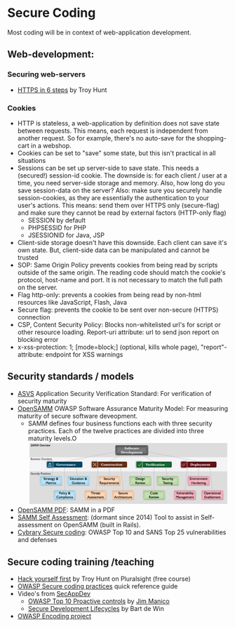 # Secure Coding

Most coding will be in context of web-application development.


## Web-development:

### Securing web-servers
* [HTTPS in 6 steps](https://www.troyhunt.com/the-6-step-happy-path-to-https/) by Troy Hunt

### Cookies
* HTTP is stateless, a web-application by definition does not save state between requests. This means, each request is
independent from another request. So for example, there's no auto-save for the shopping-cart in a webshop.
* Cookies can be set to "save" some state, but this isn't practical in all situations
* Sessions can be set up server-side to save state. This needs a (secured!) session-id cookie. The downside is: for each 
  client / user at a time, you need server-side storage and memory. Also, how long do you save session-data on the server? 
  Also: make sure you securely handle session-cookies, as they are essentially the authentication to your user's actions.
  This means: send them over HTTPS only (secure-flag) and make sure they cannot be read by external factors (HTTP-only flag)
  * SESSION by default
  * PHPSESSID for PHP
  * JSESSIONID for Java, JSP
* Client-side storage doesn't have this downside. Each client can save it's own state. But, client-side data can be manipulated 
  and cannot be trusted
* SOP: Same Origin Policy prevents cookies from being read by scripts outside of the same origin. The reading code should match
  the cookie's protocol, host-name and port. It is not necessary to match the full path on the server.
* Flag http-only: prevents a cookies from being read by non-html resources like JavaScript, Flash, Java
* Secure flag: prevents the cookie to be sent over non-secure (HTTPS) connection
* CSP, Content Security Policy: Blocks non-whitelisted url's for script or other resource loading. Report-uri attribute: url to send json report on blocking error
* x-xss-protection: 1; [mode=block;] (optional, kills whole page), "report"-attribute: endpoint for XSS warnings

## Security standards / models

* [ASVS](https://github.com/OWASP/ASVS/tree/master/4.0/en) Application Security Verification Standard: For verification of security maturity
* [OpenSAMM](http://www.opensamm.org/) OWASP Software Assurance Maturity Model: For measuring maturity of secure software deveopment.
  * SAMM defines four business functions each with three security practices. Each of the twelve practices are divided into three maturity levels.O
  ![](SAMM.png)
* [OpenSAMM PDF](https://opensamm.org/downloads/SAMM-1.0.pdf): SAMM in a PDF 
* [SAMM Self Assessment](https://github.com/AsteriskLabs/ssa): (dormant since 2014) Tool to assist in Self-assessment on OpenSAMM (built in Rails).
* [Cybrary Secure coding](https://www.cybrary.it/course/secure-coding/): OWASP Top 10 and SANS Top 25 vulnerabilities and defenses


## Secure coding training  /teaching

* [Hack yourself first](https://www.pluralsight.com/courses/hack-yourself-first) by Troy Hunt on Pluralsight (free course)
* [OWASP Secure coding practices](https://www.owasp.org/index.php/OWASP_Secure_Coding_Practices_-_Quick_Reference_Guide)  quick reference guide
* Video's from [SecAppDev](https://www.youtube.com/channel/UCSii2fuiLLlGqaR6sR_y0rA/videos)
  * [OWASP Top 10 Proactive controls](https://www.youtube.com/watch?v=-tF-ZkzdThI) by [Jim Manico](https://twitter.com/manicode)
  * [Secure Development Lifecycles](https://www.youtube.com/watch?v=L-gL1YQUrwg) by Bart de Win
* [OWASP Encoding project](https://www.owasp.org/index.php/Category:OWASP_Encoding_Project)
